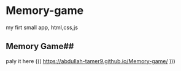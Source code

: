 # Memory-game #
my firt small app, html,css,js 

## Memory Game##

 paly it here (((  https://abdullah-tamer9.github.io/Memory-game/ )))
